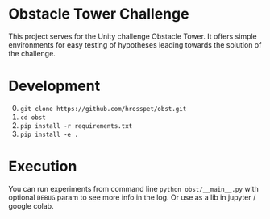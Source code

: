 # Obstacle Tower Challenge

This project serves for the Unity challenge Obstacle Tower. It offers simple environments for easy testing of hypotheses leading towards the solution of the challenge.

# Development

0. `git clone https://github.com/hrosspet/obst.git`
1. `cd obst`
2. `pip install -r requirements.txt`
3. `pip install -e .`

# Execution

You can run experiments from command line `python obst/__main__.py` with optional `DEBUG` param to see more info in the log. Or use as a lib in jupyter / google colab.